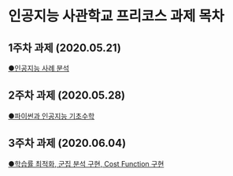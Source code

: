 # 인공지능 사관학교 프리코스 과제 목차

## 1주차 과제 (2020.05.21)

[●인공지능 사례 분석](https://github.com/song-hyundal/song-hyundal.github.io/blob/master/1%EC%A3%BC%EC%B0%A8_%EA%B3%BC%EC%A0%9C.ipynb)

## 2주차 과제 (2020.05.28)

[●파이썬과 인공지능 기초수학](https://github.com/song-hyundal/song-hyundal.github.io/blob/master/2%E1%84%8C%E1%85%AE%E1%84%8E%E1%85%A1_%E1%84%80%E1%85%AA%E1%84%8C%E1%85%A6.ipynb)

## 3주차 과제 (2020.06.04)

[●학습률 최적화, 군집 분석 구현, Cost Function 구현](https://github.com/song-hyundal/song-hyundal.github.io/blob/master/3%EC%A3%BC%EC%B0%A8_%EA%B3%BC%EC%A0%9C.ipynb)
